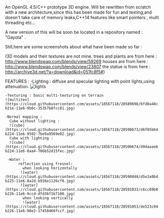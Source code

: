 
An OpenGL 4.5/C++ prototype 3D engine.
Will be rewritten from scratch with a new architecture,since this has been made for fun and testing,and doesn't take care of memory leaks,C++14
features like smart pointers , multi threading etc...

A new version of this will be soon be located in a repository named : "Gayota" .


Still,here are some screenshots about what have been made so far : 



(3D models and their textures are not mine.
trees and plants are from here : http://www.blendswap.com/blends/view/59269
houses are from here : http://www.blendswap.com/blends/view/23807
the statue is from here : http://archive3d.net/?a=download&id=051fc8f5#) 


FEATURES :
    -Lighting : diffuse and specular lighting with point lights,using attenuation. 
    ![lights](https://cloud.githubusercontent.com/assets/18567118/20589695/6d156b90-b21e-11e6-8814-c68a3003a225.jpg)
    
    
    
    -Texturing : basic multi-texturing on terrain 
    ![multitex](https://cloud.githubusercontent.com/assets/18567118/20589698/6fd8a48c-b21e-11e6-9b6c-35357b8fcc81.jpg)
    
    -Normal mapping : 
       Cube without lighting :
      ![cube](https://cloud.githubusercontent.com/assets/18567118/20590673/d6f05b64-b224-11e6-9502-7be9a9569e02.jpg)
       Cube with lighting : 
      ![cube](https://cloud.githubusercontent.com/assets/18567118/20590674/d9daaae6-b224-11e6-8aa4-706b52d15fec.jpg)
      
     -Water :
           reflection using fresnel: 
             when looking horizontally 
           ![water](https://cloud.githubusercontent.com/assets/18567118/20590848/d5e3a9b4-b225-11e6-8a2d-b916e1126cf8.jpg)
           ![water](https://cloud.githubusercontent.com/assets/18567118/20591033/c6cc89b8-b226-11e6-9ccd-dfd36f1b7108.jpg)
             when looking vertically
            ![water](https://cloud.githubusercontent.com/assets/18567118/20591053/de523c04-b226-11e6-98e2-17450460fccf.jpg)
            
            
            
      
      
           
